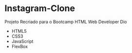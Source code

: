 # Instagram-Clone
Projeto Recriado para o Bootcamp HTML Web Developer Dio
- HTML5
- CSS3
- JavaScript
- FlexBox
